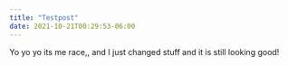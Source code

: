 ```yaml
---
title: "Testpost"
date: 2021-10-21T00:29:53-06:00
---
```

Yo yo yo its me race,, and I just changed stuff and it is still looking good!